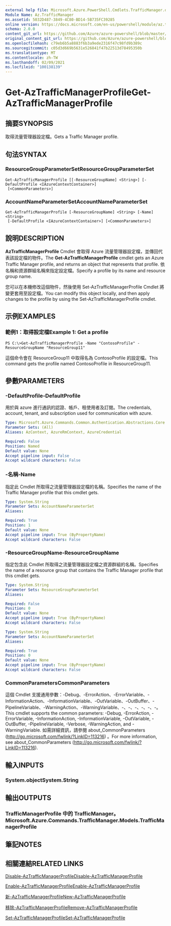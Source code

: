 ```yaml
---
external help file: Microsoft.Azure.PowerShell.Cmdlets.TrafficManager.dll-Help.xml
Module Name: Az.TrafficManager
ms.assetid: 5032D487-3849-4C80-BD14-5B735FC39285
online version: https://docs.microsoft.com/en-us/powershell/module/az.trafficmanager/get-aztrafficmanagerprofile
schema: 2.0.0
content_git_url: https://github.com/Azure/azure-powershell/blob/master/src/TrafficManager/TrafficManager/help/Get-AzTrafficManagerProfile.md
original_content_git_url: https://github.com/Azure/azure-powershell/blob/master/src/TrafficManager/TrafficManager/help/Get-AzTrafficManagerProfile.md
ms.openlocfilehash: c79eb6b5a8883f6b3a9ede2316f47c98fd9b389c
ms.sourcegitcommit: c05d3d669b5631e526841f47b22513d78495350b
ms.translationtype: MT
ms.contentlocale: zh-TW
ms.lasthandoff: 02/09/2021
ms.locfileid: "100138139"
---
```

# <span data-ttu-id="7314d-101">Get-AzTrafficManagerProfile</span><span class="sxs-lookup"><span data-stu-id="7314d-101">Get-AzTrafficManagerProfile</span></span>

## <span data-ttu-id="7314d-102">摘要</span><span class="sxs-lookup"><span data-stu-id="7314d-102">SYNOPSIS</span></span>
<span data-ttu-id="7314d-103">取得流量管理器設定檔。</span><span class="sxs-lookup"><span data-stu-id="7314d-103">Gets a Traffic Manager profile.</span></span>

## <span data-ttu-id="7314d-104">句法</span><span class="sxs-lookup"><span data-stu-id="7314d-104">SYNTAX</span></span>

### <span data-ttu-id="7314d-105">ResourceGroupParameterSet</span><span class="sxs-lookup"><span data-stu-id="7314d-105">ResourceGroupParameterSet</span></span>
```
Get-AzTrafficManagerProfile [[-ResourceGroupName] <String>] [-DefaultProfile <IAzureContextContainer>]
 [<CommonParameters>]
```

### <span data-ttu-id="7314d-106">AccountNameParameterSet</span><span class="sxs-lookup"><span data-stu-id="7314d-106">AccountNameParameterSet</span></span>
```
Get-AzTrafficManagerProfile [-ResourceGroupName] <String> [-Name] <String>
 [-DefaultProfile <IAzureContextContainer>] [<CommonParameters>]
```

## <span data-ttu-id="7314d-107">說明</span><span class="sxs-lookup"><span data-stu-id="7314d-107">DESCRIPTION</span></span>
<span data-ttu-id="7314d-108">**AzTrafficManagerProfile** Cmdlet 會取得 Azure 流量管理器設定檔，並傳回代表該設定檔的物件。</span><span class="sxs-lookup"><span data-stu-id="7314d-108">The **Get-AzTrafficManagerProfile** cmdlet gets an Azure Traffic Manager profile, and returns an object that represents that profile.</span></span>
<span data-ttu-id="7314d-109">依名稱和資源群組名稱來指定設定檔。</span><span class="sxs-lookup"><span data-stu-id="7314d-109">Specify a profile by its name and resource group name.</span></span>

<span data-ttu-id="7314d-110">您可以在本機修改這個物件，然後使用 Set-AzTrafficManagerProfile Cmdlet 將變更套用至設定檔。</span><span class="sxs-lookup"><span data-stu-id="7314d-110">You can modify this object locally, and then apply changes to the profile by using the Set-AzTrafficManagerProfile cmdlet.</span></span>

## <span data-ttu-id="7314d-111">示例</span><span class="sxs-lookup"><span data-stu-id="7314d-111">EXAMPLES</span></span>

### <span data-ttu-id="7314d-112">範例1：取得設定檔</span><span class="sxs-lookup"><span data-stu-id="7314d-112">Example 1: Get a profile</span></span>
```
PS C:\>Get-AzTrafficManagerProfile -Name "ContosoProfile" -ResourceGroupName "ResourceGroup11"
```

<span data-ttu-id="7314d-113">這個命令會在 ResourceGroup11 中取得名為 ContosoProfile 的設定檔。</span><span class="sxs-lookup"><span data-stu-id="7314d-113">This command gets the profile named ContosoProfile in ResourceGroup11.</span></span>

## <span data-ttu-id="7314d-114">參數</span><span class="sxs-lookup"><span data-stu-id="7314d-114">PARAMETERS</span></span>

### <span data-ttu-id="7314d-115">-DefaultProfile</span><span class="sxs-lookup"><span data-stu-id="7314d-115">-DefaultProfile</span></span>
<span data-ttu-id="7314d-116">用於與 azure 進行通訊的認證、帳戶、租使用者及訂閱。</span><span class="sxs-lookup"><span data-stu-id="7314d-116">The credentials, account, tenant, and subscription used for communication with azure.</span></span>

```yaml
Type: Microsoft.Azure.Commands.Common.Authentication.Abstractions.Core.IAzureContextContainer
Parameter Sets: (All)
Aliases: AzContext, AzureRmContext, AzureCredential

Required: False
Position: Named
Default value: None
Accept pipeline input: False
Accept wildcard characters: False
```

### <span data-ttu-id="7314d-117">-名稱</span><span class="sxs-lookup"><span data-stu-id="7314d-117">-Name</span></span>
<span data-ttu-id="7314d-118">指定此 Cmdlet 所取得之流量管理器設定檔的名稱。</span><span class="sxs-lookup"><span data-stu-id="7314d-118">Specifies the name of the Traffic Manager profile that this cmdlet gets.</span></span>

```yaml
Type: System.String
Parameter Sets: AccountNameParameterSet
Aliases:

Required: True
Position: 1
Default value: None
Accept pipeline input: True (ByPropertyName)
Accept wildcard characters: False
```

### <span data-ttu-id="7314d-119">-ResourceGroupName</span><span class="sxs-lookup"><span data-stu-id="7314d-119">-ResourceGroupName</span></span>
<span data-ttu-id="7314d-120">指定包含此 Cmdlet 所取得之流量管理器設定檔之資源群組的名稱。</span><span class="sxs-lookup"><span data-stu-id="7314d-120">Specifies the name of a resource group that contains the Traffic Manager profile that this cmdlet gets.</span></span>

```yaml
Type: System.String
Parameter Sets: ResourceGroupParameterSet
Aliases:

Required: False
Position: 0
Default value: None
Accept pipeline input: True (ByPropertyName)
Accept wildcard characters: False
```

```yaml
Type: System.String
Parameter Sets: AccountNameParameterSet
Aliases:

Required: True
Position: 0
Default value: None
Accept pipeline input: True (ByPropertyName)
Accept wildcard characters: False
```

### <span data-ttu-id="7314d-121">CommonParameters</span><span class="sxs-lookup"><span data-stu-id="7314d-121">CommonParameters</span></span>
<span data-ttu-id="7314d-122">這個 Cmdlet 支援通用參數：-Debug、-ErrorAction、-ErrorVariable、-InformationAction、-InformationVariable、-OutVariable、-OutBuffer、-PipelineVariable、-WarningAction、-WarningVariable、-、-、-、-、-、-。</span><span class="sxs-lookup"><span data-stu-id="7314d-122">This cmdlet supports the common parameters: -Debug, -ErrorAction, -ErrorVariable, -InformationAction, -InformationVariable, -OutVariable, -OutBuffer, -PipelineVariable, -Verbose, -WarningAction, and -WarningVariable.</span></span> <span data-ttu-id="7314d-123">如需詳細資訊，請參閱 about_CommonParameters (http://go.microsoft.com/fwlink/?LinkID=113216) 。</span><span class="sxs-lookup"><span data-stu-id="7314d-123">For more information, see about_CommonParameters (http://go.microsoft.com/fwlink/?LinkID=113216).</span></span>

## <span data-ttu-id="7314d-124">輸入</span><span class="sxs-lookup"><span data-stu-id="7314d-124">INPUTS</span></span>

### <span data-ttu-id="7314d-125">System.object</span><span class="sxs-lookup"><span data-stu-id="7314d-125">System.String</span></span>

## <span data-ttu-id="7314d-126">輸出</span><span class="sxs-lookup"><span data-stu-id="7314d-126">OUTPUTS</span></span>

### <span data-ttu-id="7314d-127">TrafficManagerProfile 中的 TrafficManager。</span><span class="sxs-lookup"><span data-stu-id="7314d-127">Microsoft.Azure.Commands.TrafficManager.Models.TrafficManagerProfile</span></span>

## <span data-ttu-id="7314d-128">筆記</span><span class="sxs-lookup"><span data-stu-id="7314d-128">NOTES</span></span>

## <span data-ttu-id="7314d-129">相關連結</span><span class="sxs-lookup"><span data-stu-id="7314d-129">RELATED LINKS</span></span>

[<span data-ttu-id="7314d-130">Disable-AzTrafficManagerProfile</span><span class="sxs-lookup"><span data-stu-id="7314d-130">Disable-AzTrafficManagerProfile</span></span>](./Disable-AzTrafficManagerProfile.md)

[<span data-ttu-id="7314d-131">Enable-AzTrafficManagerProfile</span><span class="sxs-lookup"><span data-stu-id="7314d-131">Enable-AzTrafficManagerProfile</span></span>](./Enable-AzTrafficManagerProfile.md)

[<span data-ttu-id="7314d-132">新-AzTrafficManagerProfile</span><span class="sxs-lookup"><span data-stu-id="7314d-132">New-AzTrafficManagerProfile</span></span>](./New-AzTrafficManagerProfile.md)

[<span data-ttu-id="7314d-133">移除-AzTrafficManagerProfile</span><span class="sxs-lookup"><span data-stu-id="7314d-133">Remove-AzTrafficManagerProfile</span></span>](./Remove-AzTrafficManagerProfile.md)

[<span data-ttu-id="7314d-134">Set-AzTrafficManagerProfile</span><span class="sxs-lookup"><span data-stu-id="7314d-134">Set-AzTrafficManagerProfile</span></span>](./Set-AzTrafficManagerProfile.md)


